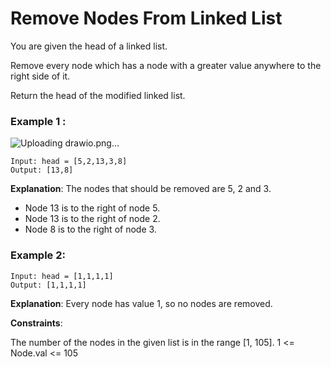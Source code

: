 # Remove Nodes From Linked List

You are given the head of a linked list.

Remove every node which has a node with a greater value anywhere to the right side of it.

Return the head of the modified linked list.

 

### Example 1 :
![Uploading drawio.png…]()

```
Input: head = [5,2,13,3,8]
Output: [13,8]
```
**Explanation**: The nodes that should be removed are 5, 2 and 3.
- Node 13 is to the right of node 5.
- Node 13 is to the right of node 2.
- Node 8 is to the right of node 3.

### Example 2:
```
Input: head = [1,1,1,1]
Output: [1,1,1,1]
```
**Explanation**: Every node has value 1, so no nodes are removed.
 

**Constraints**:

The number of the nodes in the given list is in the range [1, 105].
1 <= Node.val <= 105
